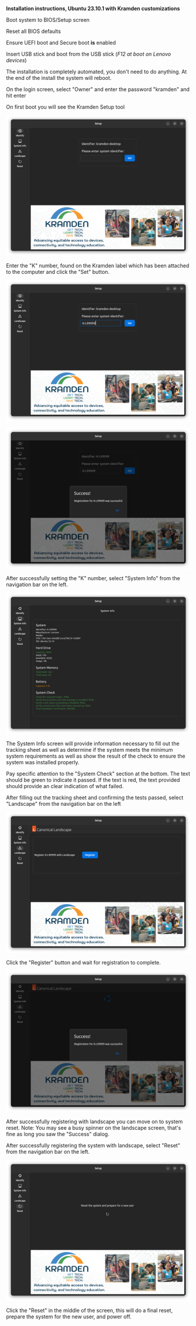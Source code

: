 **Installation instructions, Ubuntu 23.10.1 with Kramden customizations**

Boot system to BIOS/Setup screen

Reset all BIOS defaults

Ensure UEFI boot and Secure boot **is** enabled

Insert USB stick and boot from the USB stick (*F12 at boot on Lenovo devices*)

The installation is completely automated, you don't need to do anything.  At the end of the install the system will reboot.

On the login screen, select "Owner" and enter the password "kramden" and hit enter

On first boot you will see the Kramden Setup tool

![01-setup.png](images/01-setup.png)

Enter the "K" number, found on the Kramden label which has been attached to the computer and click the "Set" button.

![02-setup-hostname.png](images/02-setup-hostname.png)

![03-setup-hostname-success.png](images/03-setup-hostname-success.png)

After successfully setting the "K" number, select "System Info" from the navigation bar on the left.

![04-system-info.png](images/04-system-info.png)

The System Info screen will provide information necessary to fill out the tracking sheet as well as determine if the system meets the minimum system requirements as well as show the result of the check to ensure the system was installed properly.

Pay specific attention to the "System Check" section at the bottom.  The text should be green to indicate it passed.  If the text is red, the text provided should provide an clear indication of what failed.

After filling out the tracking sheet and confirming the tests passed, select "Landscape" from the navigation bar on the left

![05-landscape.png](images/05-landscape.png)

Click the "Register" button and wait for registration to complete.

![06-landscape-success.png](images/06-landscape-success.png)

After successfully registering with landscape you can move on to system reset.  Note:  You may see a busy spinner on the landscape screen, that's fine as long you saw the "Success" dialog.

After successfully registering the system with landscape, select "Reset" from the navigation bar on the left.

![07-reset-and-poweroff.png](images/07-reset-and-poweroff.png)

Click the "Reset" in the middle of the screen, this will do a final reset, prepare the system for the new user, and power off.
